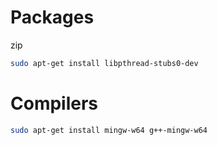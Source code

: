 
# Packages
zip

```bash
sudo apt-get install libpthread-stubs0-dev
```

# Compilers

```bash
sudo apt-get install mingw-w64 g++-mingw-w64
```
